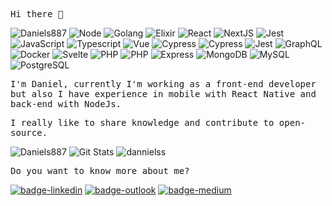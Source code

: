 <samp>Hi there 👋</samp>

<img src="https://komarev.com/ghpvc/?username=Daniels887&color=brightgreen" alt="Daniels887" /> <img src="https://img.shields.io/badge/-Node.JS-green?logo=node.js&logoColor=white&labelColor=green" alt="Node" /> <img src="https://img.shields.io/badge/-Golang-00ADD8?logo=go&logoColor=FFF&labelColor=00ADD8" alt="Golang" /> <img src="https://img.shields.io/badge/-Elixir-4B275F?logo=elixir&logoColor=FFF&labelColor=4B275F" alt="Elixir" /> <img src="https://img.shields.io/badge/-React%20JS-61DAFB?logo=react&logoColor=white&labelColor=61DAFB" alt="React" /> <img src="https://img.shields.io/badge/-Next%20JS-000000?logo=next.js&logoColor=white&labelColor=000000" alt="NextJS" /> <img src="https://img.shields.io/badge/-Redux-764ABC?logo=redux&logoColor=white&labelColor=764ABC" alt="Jest" /> <img src="https://img.shields.io/badge/-JavaScript-F7DF1E?logo=javascript&logoColor=white&labelColor=F7DF1E" alt="JavaScript" /> <img src="https://img.shields.io/badge/-TypeScript-007ACC?logo=typescript&logoColor=white&labelColor=007ACC" alt="Typescript" /> <img src="https://img.shields.io/badge/-Vue%20JS-4FC08D?logo=vue.js&logoColor=white&labelColor=4FC08D" alt="Vue" />  <img src="https://img.shields.io/badge/-Cypress-17202C?logo=cypress&logoColor=white&labelColor=17202C" alt="Cypress" /> <img src="https://img.shields.io/badge/-Storybook-FF4785?logo=storybook&logoColor=white&labelColor=FF4785" alt="Cypress" /> <img src="https://img.shields.io/badge/-Jest-C21325?logo=jest&logoColor=white&labelColor=C21325" alt="Jest" /> <img src="https://img.shields.io/badge/-GraphQL-E10098?logo=graphql&logoColor=white&labelColor=E10098" alt="GraphQL" /> <img src="https://img.shields.io/badge/-Docker-2496ED?logo=docker&logoColor=white&labelColor=2496ED" alt="Docker" /> <img src="https://img.shields.io/badge/-Svelte-FF3E00?logo=svelte&logoColor=white&labelColor=FF3E00" alt="Svelte" />  <img src="https://img.shields.io/badge/-PHP-777BB4?logo=php&logoColor=FFF&labelColor=777BB4" alt="PHP" /> <img src="https://img.shields.io/badge/-Laravel-FF2D20?logo=laravel&logoColor=FFF&labelColor=FF2D20" alt="PHP" /> <img src="https://img.shields.io/badge/-Express-000000?logo=express&logoColor=FFF&labelColor=000" alt="Express" /> <img src="https://img.shields.io/badge/-MongoDB-47A248?logo=mongodb&logoColor=FFF&labelColor=47A248" alt="MongoDB" /> <img src="https://img.shields.io/badge/-MySQL-4479A1?logo=mysql&logoColor=FFF&labelColor=4479A1" alt="MySQL" /> <img src="https://img.shields.io/badge/-PostgreSQL-4169E1?logo=postgresql&logoColor=FFF&labelColor=4169E1" alt="PostgreSQL" />

<samp>I'm Daniel, currently I'm working as a front-end developer but also I have experience in mobile with React Native and back-end with NodeJs.</samp>


<samp>I really like to share knowledge and contribute to open-source.</samp>

<img src="https://github-readme-streak-stats.herokuapp.com/?user=dannielss&theme=tokyonight&hide_border=true" alt="Daniels887" />
<img src="https://github-readme-stats.vercel.app/api?username=dannielss&count_private=true&show_icons=true&theme=tokyonight&&hide_title=true" alt="Git Stats"/>
<img src="https://github-readme-stats.vercel.app/api/top-langs/?username=dannielss&langs_count=6&hide_border=true&hide=Java,HTML,Ruby,scss,css&layout=compact&theme=tokyonight" alt="dannielss" />

 
<samp>Do you want to know more about me? </samp>

  <a href="https://www.linkedin.com/in/daniel-sousa887/"><img src="https://img.shields.io/badge/LinkedIn-%230077B5.svg?&style=flat-square&logo=linkedin&logoColor=white" alt="badge-linkedin"/></a>
  <a href="mailto:daniel_sousa.p@outlook.com"><img src="https://img.shields.io/badge/-daniel_sousa.p@outlook.com-054f77?style=flat-square&logo=microsoft-outlook&logoColor=white&link=mailto:daniel_sousa.p@outlook.com/" alt="badge-outlook"/></a>
    <a href="https://medium.com/@Daniels887"><img src="https://img.shields.io/badge/Medium-12100E?&style=flat-square&logo=medium&logoColor=white" alt="badge-medium"/></a>
